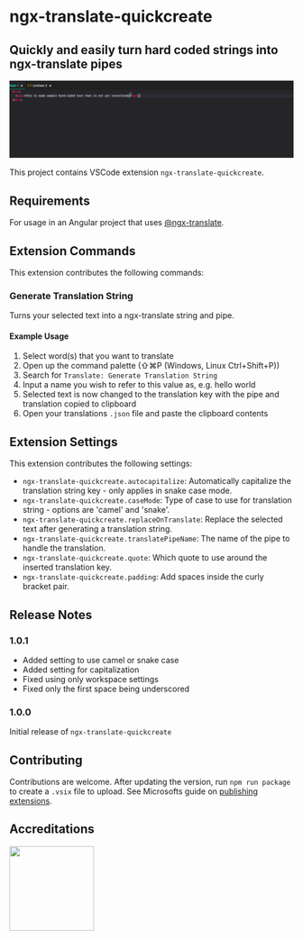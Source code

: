 # ngx-translate-quickcreate

## Quickly and easily turn hard coded strings into ngx-translate pipes

<img src="https://raw.githubusercontent.com/NextFaze/ngx-translate-quickcreate/develop/sample.gif"/>

This project contains VSCode extension `ngx-translate-quickcreate`.

## Requirements

For usage in an Angular project that uses [@ngx-translate](https://www.npmjs.com/package/@ngx-translate/core).

## Extension Commands

This extension contributes the following commands:

### Generate Translation String

Turns your selected text into a ngx-translate string and pipe.

#### Example Usage

1. Select word(s) that you want to translate
1. Open up the command palette (⇧⌘P (Windows, Linux Ctrl+Shift+P))
1. Search for `Translate: Generate Translation String`
1. Input a name you wish to refer to this value as, e.g. hello world
1. Selected text is now changed to the translation key with the pipe and translation copied to clipboard
1. Open your translations `.json` file and paste the clipboard contents

## Extension Settings

This extension contributes the following settings:

* `ngx-translate-quickcreate.autocapitalize`: Automatically capitalize the translation string key - only applies in snake case mode.
* `ngx-translate-quickcreate.caseMode`: Type of case to use for translation string - options are 'camel' and 'snake'.
* `ngx-translate-quickcreate.replaceOnTranslate`: Replace the selected text after generating a translation string.
* `ngx-translate-quickcreate.translatePipeName`: The name of the pipe to handle the translation.
* `ngx-translate-quickcreate.quote`: Which quote to use around the inserted translation key.
* `ngx-translate-quickcreate.padding`: Add spaces inside the curly bracket pair.

## Release Notes

### 1.0.1

* Added setting to use camel or snake case
* Added setting for capitalization
* Fixed using only workspace settings
* Fixed only the first space being underscored

### 1.0.0

Initial release of `ngx-translate-quickcreate`

## Contributing

Contributions are welcome. After updating the version, run `npm run package` to create a `.vsix` file to upload.
See Microsofts guide on [publishing extensions](https://code.visualstudio.com/docs/extensions/publish-extension).

## Accreditations

<img src="https://res.cloudinary.com/teepublic/image/private/s--tKrGPgYa--/t_Resized%20Artwork/c_fit,g_north_west,h_954,w_954/co_262c3a,e_outline:48/co_262c3a,e_outline:inner_fill:48/co_ffffff,e_outline:48/co_ffffff,e_outline:inner_fill:48/co_bbbbbb,e_outline:3:1000/c_mpad,g_center,h_1260,w_1260/b_rgb:eeeeee/c_limit,f_jpg,h_630,q_90,w_630/v1489697662/production/designs/1330117_1.jpg" data-canonical-src="https://gyazo.com/eb5c5741b6a9a16c692170a41a49c858.png" width="150" height="150"/>
